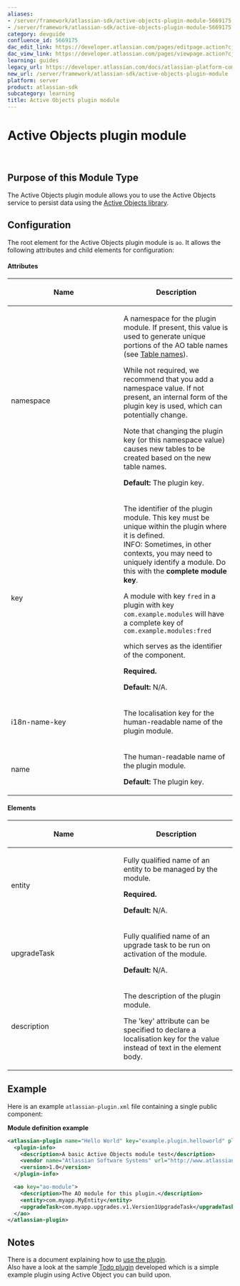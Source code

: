 ```yaml
---
aliases:
- /server/framework/atlassian-sdk/active-objects-plugin-module-5669175.html
- /server/framework/atlassian-sdk/active-objects-plugin-module-5669175.md
category: devguide
confluence_id: 5669175
dac_edit_link: https://developer.atlassian.com/pages/editpage.action?cjm=wozere&pageId=5669175
dac_view_link: https://developer.atlassian.com/pages/viewpage.action?cjm=wozere&pageId=5669175
learning: guides
legacy_url: https://developer.atlassian.com/docs/atlassian-platform-common-components/active-objects/developing-your-plugin-with-active-objects/configuring-the-plugin/active-objects-plugin-module
new_url: /server/framework/atlassian-sdk/active-objects-plugin-module
platform: server
product: atlassian-sdk
subcategory: learning
title: Active Objects plugin module
---
```

# Active Objects plugin module

 

## Purpose of this Module Type

The Active Objects plugin module allows you to use the Active Objects service to persist data using the <a href="http://activeobjects.java.net" class="external-link">Active Objects library</a>.

## Configuration

The root element for the Active Objects plugin module is `ao`. It allows the following attributes and child elements for configuration:

#### Attributes

<table>
<colgroup>
<col style="width: 50%" />
<col style="width: 50%" />
</colgroup>
<thead>
<tr class="header">
<th><p>Name</p></th>
<th><p>Description</p></th>
</tr>
</thead>
<tbody>
<tr class="odd">
<td><p>namespace</p></td>
<td><p>A namespace for the plugin module. If present, this value is used to generate unique portions of the AO table names (see <a href="/server/framework/atlassian-sdk/table-names">Table names</a>).</p>
<p>While not required, we recommend that you add a namespace value. If not present, an internal form of the plugin key is used, which can potentially change.</p>
<p>Note that changing the plugin key (or this namespace value) causes new tables to be created based on the new table names.</p>
<p><strong>Default:</strong> The plugin key.</p></td>
</tr>
<tr class="even">
<td><p>key</p></td>
<td><p>The identifier of the plugin module. This key must be unique within the plugin where it is defined.<br />
INFO: Sometimes, in other contexts, you may need to uniquely identify a module. Do this with the <strong>complete module key</strong>.</p>
<p>A module with key <code>fred</code> in a plugin with key <code>com.example.modules</code> will have a complete key of <code>com.example.modules:fred</code></p>
<p>which serves as the identifier of the component.</p>
<p><strong>Required.</strong></p>
<p><strong>Default:</strong> N/A.</p></td>
</tr>
<tr class="odd">
<td><p>i18n-name-key</p></td>
<td><p>The localisation key for the human-readable name of the plugin module.</p></td>
</tr>
<tr class="even">
<td><p>name</p></td>
<td><p>The human-readable name of the plugin module.</p>
<p><strong><strong>Default:</strong></strong> The plugin key.</p></td>
</tr>
</tbody>
</table>

#### Elements

<table>
<colgroup>
<col style="width: 50%" />
<col style="width: 50%" />
</colgroup>
<thead>
<tr class="header">
<th><p>Name</p></th>
<th><p>Description</p></th>
</tr>
</thead>
<tbody>
<tr class="odd">
<td><p>entity</p></td>
<td><p>Fully qualified name of an entity to be managed by the module.</p>
<p><strong>Required.</strong></p>
<p><strong>Default:</strong> N/A.</p></td>
</tr>
<tr class="even">
<td><p>upgradeTask</p></td>
<td><p>Fully qualified name of an upgrade task to be run on activation of the module.</p>
<p><strong>Default:</strong> N/A.</p></td>
</tr>
<tr class="odd">
<td><p>description</p></td>
<td><p>The description of the plugin module.</p>
<p>The 'key' attribute can be specified to declare a localisation key for the value instead of text in the element body.</p></td>
</tr>
</tbody>
</table>

## Example

Here is an example `atlassian-plugin.xml` file containing a single public component:

**Module definition example**

``` xml
<atlassian-plugin name="Hello World" key="example.plugin.helloworld" plugins-version="2">
  <plugin-info>
    <description>A basic Active Objects module test</description>
    <vendor name="Atlassian Software Systems" url="http://www.atlassian.com"/>
    <version>1.0</version>
  </plugin-info>

  <ao key="ao-module">
    <description>The AO module for this plugin.</description>
    <entity>com.myapp.MyEntity</entity>
    <upgradeTask>com.myapp.upgrades.v1.Version1UpgradeTask</upgradeTask>
  </ao>
</atlassian-plugin>
```

## Notes

There is a document explaining how to [use the plugin](https://developer.atlassian.com/display/AO/Developing+your+plugin+with+Active+Objects).  
Also have a look at the sample <a href="https://bitbucket.org/atlassian_tutorial/ao-tutorial" class="external-link">Todo plugin</a> developed which is a simple example plugin using Active Object you can build upon.





























































































































































































































































































